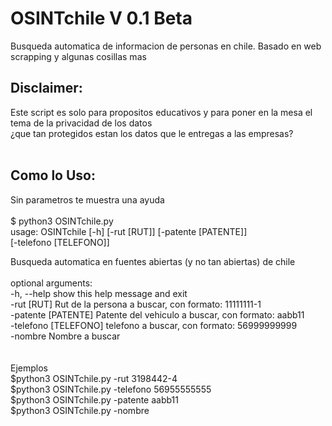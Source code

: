 # OSINTchile V 0.1 Beta
Busqueda automatica de informacion de personas en chile. Basado en web scrapping y algunas cosillas mas<br>
## Disclaimer:
Este script es solo para propositos educativos y para poner en la mesa el tema de la privacidad de los datos<br>
¿que tan protegidos estan los datos que le entregas a las empresas?<br>
<br>
## Como lo Uso: <br>
  Sin parametros te muestra una ayuda<br>
<br>
$ python3 OSINTchile.py<br>
usage: OSINTchile [-h] [-rut [RUT]] [-patente [PATENTE]]<br>
                  [-telefono [TELEFONO]]<br>

Busqueda automatica en fuentes abiertas (y no tan abiertas) de chile<br>
<br>
optional arguments:<br>
  -h, --help            show this help message and exit<br>
  -rut [RUT]            Rut de la persona a buscar, con formato: 11111111-1<br>
  -patente [PATENTE]    Patente del vehiculo a buscar, con formato: aabb11<br>
  -telefono [TELEFONO]  telefono a buscar, con formato: 56999999999<br>
  -nombre  Nombre a buscar<br>
<br>
<br>
Ejemplos<br>
$python3 OSINTchile.py -rut 3198442-4<br>
$python3 OSINTchile.py -telefono 56955555555<br>
$python3 OSINTchile.py -patente aabb11<br>
$python3 OSINTchile.py -nombre<br>

